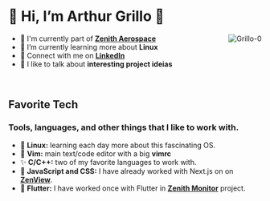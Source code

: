 
# 👋 Hi, I’m Arthur Grillo 🦗

<a>
<img src="https://github-readme-stats.vercel.app/api?username=Grillo-0&show_icons=true&bg_color=0D1117&title_color=FFFFFF&text_color=FFFFFF&icon_color=23DB8B&count_private=true&hide_border=true" alt="Grillo-0" align="right"/>
</a>

- 🚀 I'm currently part of **[Zenith Aerospace]**
- 🌱 I’m currently learning more about **Linux**
- 🤝 Connect with me on **[LinkedIn]**
- 💬 I like to talk about **interesting project ideias**

<br/>

<h2 align="left">Favorite Tech</h2>


### Tools, languages, and other things that I like to work with.
- 🐧 **Linux:** learning each day more about this fascinating OS.
- 📝 **Vim:** main text/code editor with a big **vimrc**
- ✨ **C/C++:** two of my favorite languages to work with.
- 🎨 **JavaScript and CSS:** I have already worked with Next.js on on **[ZenView]**.
- 🎈 **Flutter:** I have worked once with Flutter in **[Zenith Monitor]** project.

[Zenith Aerospace]: https://github.com/zenitheesc "Zenith Aerospace Github Home"
[Zenith Monitor]: https://github.com/zenitheesc/Zenith-Monitor "Zenith Monitor Github"
[ZenView]: https://github.com/zenitheesc/ZenView "ZenView Github"
[linkedin]: https://www.linkedin.com/in/arthur-grillo-queiroz-cabral/ "Arthur Grillo Linkedin"
